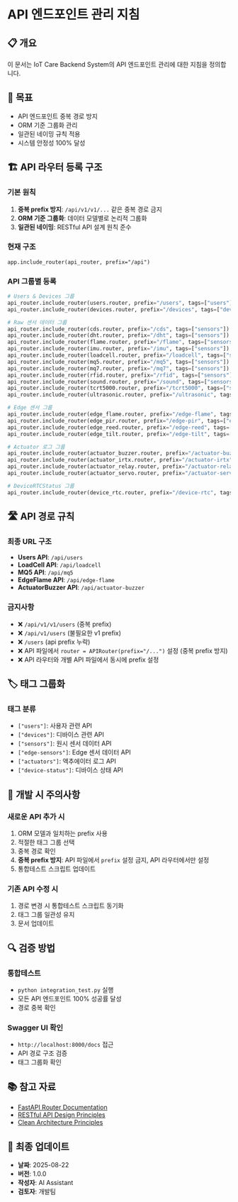 # API 엔드포인트 관리 지침

## 📋 **개요**
이 문서는 IoT Care Backend System의 API 엔드포인트 관리에 대한 지침을 정의합니다.

## 🎯 **목표**
- API 엔드포인트 중복 경로 방지
- ORM 기준 그룹화 관리
- 일관된 네이밍 규칙 적용
- 시스템 안정성 100% 달성

## 🏗️ **API 라우터 등록 구조**

### **기본 원칙**
1. **중복 prefix 방지**: `/api/v1/v1/...` 같은 중복 경로 금지
2. **ORM 기준 그룹화**: 데이터 모델별로 논리적 그룹화
3. **일관된 네이밍**: RESTful API 설계 원칙 준수

### **현재 구조**
```
app.include_router(api_router, prefix="/api")
```

### **API 그룹별 등록**
```python
# Users & Devices 그룹
api_router.include_router(users.router, prefix="/users", tags=["users"])
api_router.include_router(devices.router, prefix="/devices", tags=["devices"])

# Raw 센서 데이터 그룹
api_router.include_router(cds.router, prefix="/cds", tags=["sensors"])
api_router.include_router(dht.router, prefix="/dht", tags=["sensors"])
api_router.include_router(flame.router, prefix="/flame", tags=["sensors"])
api_router.include_router(imu.router, prefix="/imu", tags=["sensors"])
api_router.include_router(loadcell.router, prefix="/loadcell", tags=["sensors"])
api_router.include_router(mq5.router, prefix="/mq5", tags=["sensors"])
api_router.include_router(mq7.router, prefix="/mq7", tags=["sensors"])
api_router.include_router(rfid.router, prefix="/rfid", tags=["sensors"])
api_router.include_router(sound.router, prefix="/sound", tags=["sensors"])
api_router.include_router(tcrt5000.router, prefix="/tcrt5000", tags=["sensors"])
api_router.include_router(ultrasonic.router, prefix="/ultrasonic", tags=["sensors"])

# Edge 센서 그룹
api_router.include_router(edge_flame.router, prefix="/edge-flame", tags=["edge-sensors"])
api_router.include_router(edge_pir.router, prefix="/edge-pir", tags=["edge-sensors"])
api_router.include_router(edge_reed.router, prefix="/edge-reed", tags=["edge-sensors"])
api_router.include_router(edge_tilt.router, prefix="/edge-tilt", tags=["edge-sensors"])

# Actuator 로그 그룹
api_router.include_router(actuator_buzzer.router, prefix="/actuator-buzzer", tags=["actuators"])
api_router.include_router(actuator_irtx.router, prefix="/actuator-irtx", tags=["actuators"])
api_router.include_router(actuator_relay.router, prefix="/actuator-relay", tags=["actuators"])
api_router.include_router(actuator_servo.router, prefix="/actuator-servo", tags=["actuators"])

# DeviceRTCStatus 그룹
api_router.include_router(device_rtc.router, prefix="/device-rtc", tags=["device-status"])
```

## 🛣️ **API 경로 규칙**

### **최종 URL 구조**
- **Users API**: `/api/users`
- **LoadCell API**: `/api/loadcell`
- **MQ5 API**: `/api/mq5`
- **EdgeFlame API**: `/api/edge-flame`
- **ActuatorBuzzer API**: `/api/actuator-buzzer`

### **금지사항**
- ❌ `/api/v1/v1/users` (중복 prefix)
- ❌ `/api/v1/users` (불필요한 v1 prefix)
- ❌ `/users` (api prefix 누락)
- ❌ API 파일에서 `router = APIRouter(prefix="/...")` 설정 (중복 prefix 방지)
- ❌ API 라우터와 개별 API 파일에서 동시에 prefix 설정

## 🏷️ **태그 그룹화**

### **태그 분류**
- `["users"]`: 사용자 관련 API
- `["devices"]`: 디바이스 관련 API
- `["sensors"]`: 원시 센서 데이터 API
- `["edge-sensors"]`: Edge 센서 데이터 API
- `["actuators"]`: 액추에이터 로그 API
- `["device-status"]`: 디바이스 상태 API

## 📝 **개발 시 주의사항**

### **새로운 API 추가 시**
1. ORM 모델과 일치하는 prefix 사용
2. 적절한 태그 그룹 선택
3. 중복 경로 확인
4. **중복 prefix 방지**: API 파일에서 `prefix` 설정 금지, API 라우터에서만 설정
5. 통합테스트 스크립트 업데이트

### **기존 API 수정 시**
1. 경로 변경 시 통합테스트 스크립트 동기화
2. 태그 그룹 일관성 유지
3. 문서 업데이트

## 🔍 **검증 방법**

### **통합테스트**
- `python integration_test.py` 실행
- 모든 API 엔드포인트 100% 성공률 달성
- 경로 중복 확인

### **Swagger UI 확인**
- `http://localhost:8000/docs` 접근
- API 경로 구조 검증
- 태그 그룹화 확인

## 📚 **참고 자료**
- [FastAPI Router Documentation](https://fastapi.tiangolo.com/tutorial/bigger-applications/)
- [RESTful API Design Principles](https://restfulapi.net/)
- [Clean Architecture Principles](https://blog.cleancoder.com/uncle-bob/2012/08/13/the-clean-architecture.html)

## 📅 **최종 업데이트**
- **날짜**: 2025-08-22
- **버전**: 1.0.0
- **작성자**: AI Assistant
- **검토자**: 개발팀
